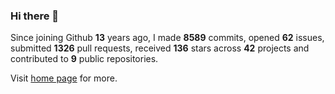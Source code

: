 ### Hi there 👋

Since joining Github **13** years ago, I made **8589** commits, opened **62** issues, submitted **1326** pull requests, received **136** stars across **42** projects and contributed to **9** public repositories.

Visit <a href="https://j15h.nu">home page</a> for more.
